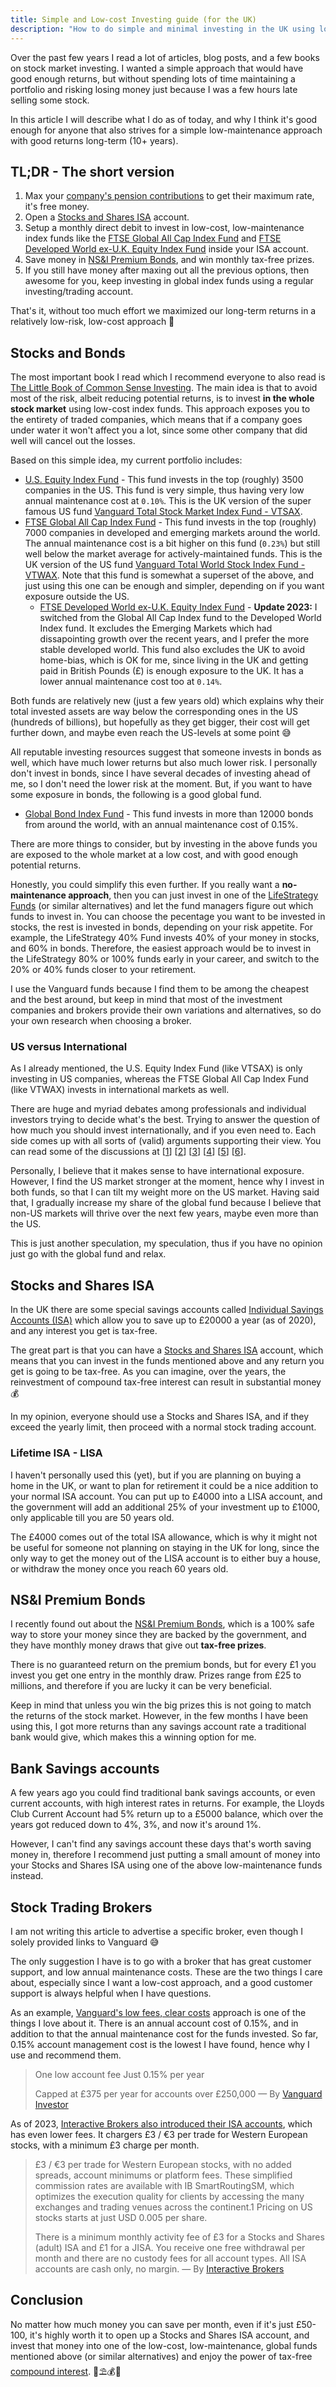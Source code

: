 ```yaml
---
title: Simple and Low-cost Investing guide (for the UK)
description: "How to do simple and minimal investing in the UK using low-cost index funds."
---
```


Over the past few years I read a lot of articles, blog posts, and a few books on stock market investing. I wanted a simple approach that would have good enough returns, but without spending lots of time maintaining a portfolio and risking losing money just because I was a few hours late selling some stock.

In this article I will describe what I do as of today, and why I think it's good enough for anyone that also strives for a simple low-maintenance approach with good returns long-term (10+ years).

## TL;DR - The short version

1. Max your [company's pension contributions](https://www.gov.uk/workplace-pensions/what-you-your-employer-and-the-government-pay) to get their maximum rate, it's free money.
2. Open a [Stocks and Shares ISA](https://www.vanguardinvestor.co.uk/investing-explained/stocks-shares-isa) account.
3. Setup a monthly direct debit to invest in low-cost, low-maintenance index funds like the [FTSE Global All Cap Index Fund](https://www.vanguardinvestor.co.uk/investments/vanguard-ftse-global-all-cap-index-fund-gbp-acc) and [FTSE Developed World ex-U.K. Equity Index Fund](https://www.vanguardinvestor.co.uk/investments/vanguard-ftse-developed-world-ex-uk-equity-index-fund-gbp-acc/overview) inside your ISA account.
4. Save money in [NS&I Premium Bonds](https://www.nsandi.com/premium-bonds), and win monthly tax-free prizes.
5. If you still have money after maxing out all the previous options, then awesome for you, keep investing in global index funds using a regular investing/trading account.

That's it, without too much effort we maximized our long-term returns in a relatively low-risk, low-cost approach 💸

## Stocks and Bonds

The most important book I read which I recommend everyone to also read is [The Little Book of Common Sense Investing](https://smile.amazon.co.uk/Little-Book-Common-Sense-Investing/dp/1119404509/). The main idea is that to avoid most of the risk, albeit reducing potential returns, is to invest **in the whole stock market** using low-cost index funds. This approach exposes you to the entirety of traded companies, which means that if a company goes under water it won't affect you a lot, since some other company that did well will cancel out the losses.

Based on this simple idea, my current portfolio includes:
- [U.S. Equity Index Fund](https://www.vanguardinvestor.co.uk/investments/vanguard-us-equity-index-fund-gbp-acc) - This fund invests in the top (roughly) 3500 companies in the US. This fund is very simple, thus having very low annual maintenance cost at `0.10%`. This is the UK version of the super famous US fund [Vanguard Total Stock Market Index Fund - VTSAX](https://investor.vanguard.com/mutual-funds/profile/VTSAX).
- [FTSE Global All Cap Index Fund](https://www.vanguardinvestor.co.uk/investments/vanguard-ftse-global-all-cap-index-fund-gbp-acc) - This fund invests in the top (roughly) 7000 companies in developed and emerging markets around the world. The annual maintenance cost is a bit higher on this fund (`0.23%`) but still well below the market average for actively-maintained funds. This is the UK version of the US fund [Vanguard Total World Stock Index Fund - VTWAX](https://investor.vanguard.com/mutual-funds/profile/VTWAX). Note that this fund is somewhat a superset of the above, and just using this one can be enough and simpler, depending on if you want exposure outside the US.
    - [FTSE Developed World ex-U.K. Equity Index Fund](https://www.vanguardinvestor.co.uk/investments/vanguard-ftse-developed-world-ex-uk-equity-index-fund-gbp-acc/overview) - **Update 2023:** I switched from the Global All Cap Index fund to the Developed World Index fund. It excludes the Emerging Markets which had dissapointing growth over the recent years, and I prefer the more stable developed world. This fund also excludes the UK to avoid home-bias, which is OK for me, since living in the UK and getting paid in British Pounds (£) is enough exposure to the UK. It has a lower annual maintenance cost too at `0.14%`.

Both funds are relatively new (just a few years old) which explains why their total invested assets are way below the corresponding ones in the US (hundreds of billions), but hopefully as they get bigger, their cost will get further down, and maybe even reach the US-levels at some point 😅

All reputable investing resources suggest that someone invests in bonds as well, which have much lower returns but also much lower risk. I personally don't invest in bonds, since I have several decades of investing ahead of me, so I don't need the lower risk at the moment. But, if you want to have some exposure in bonds, the following is a good global fund.

- [Global Bond Index Fund](https://www.vanguardinvestor.co.uk/investments/vanguard-global-bond-index-fund-gbp-hedged-acc) - This fund invests in more than 12000 bonds from around the world, with an annual maintenance cost of 0.15%.

There are more things to consider, but by investing in the above funds you are exposed to the whole market at a low cost, and with good enough potential returns.

Honestly, you could simplify this even further. If you really want a **no-maintenance approach**, then you can just invest in one of the [LifeStrategy Funds](https://www.vanguardinvestor.co.uk/investing-explained/what-are-lifestrategy-funds) (or similar alternatives) and let the fund managers figure out which funds to invest in. You can choose the pecentage you want to be invested in stocks, the rest is invested in bonds, depending on your risk appetite. For example, the LifeStrategy 40% Fund invests 40% of your money in stocks, and 60% in bonds. Therefore, the easiest approach would be to invest in the LifeStrategy 80% or 100% funds early in your career, and switch to the 20% or 40% funds closer to your retirement.

I use the Vanguard funds because I find them to be among the cheapest and the best around, but keep in mind that most of the investment companies and brokers provide their own variations and alternatives, so do your own research when choosing a broker.

### US versus International

As I already mentioned, the U.S. Equity Index Fund (like VTSAX) is only investing in US companies, whereas the FTSE Global All Cap Index Fund (like VTWAX) invests in international markets as well.

There are huge and myriad debates among professionals and individual investors trying to decide what's the best. Trying to answer the question of how much you should invest internationally, and if you even need to. Each side comes up with all sorts of (valid) arguments supporting their view. You can read some of the discussions at [[1](https://investor.vanguard.com/investing/investment/international-investing)] [[2](https://www.bogleheads.org/wiki/Domestic/International)] [[3](https://www.reddit.com/r/Bogleheads/comments/i6041z/vtsaxvtiax_vs_vtwax/)] [[4](https://www.reddit.com/r/financialindependence/comments/ans6sj/the_100_vtsax_approach_appears_inconsistent_with/)] [[5](https://www.reddit.com/r/Bogleheads/comments/bi1q9t/100_vtwax/)] [[6](https://www.bogleheads.org/forum/viewtopic.php?f=1&t=281152)].

Personally, I believe that it makes sense to have international exposure. However, I find the US market stronger at the moment, hence why I invest in both funds, so that I can tilt my weight more on the US market. Having said that, I gradually increase my share of the global fund because I believe that non-US markets will thrive over the next few years, maybe even more than the US.

This is just another speculation, my speculation, thus if you have no opinion just go with the global fund and relax.

## Stocks and Shares ISA

In the UK there are some special savings accounts called [Individual Savings Accounts (ISA)](https://www.gov.uk/individual-savings-accounts) which allow you to save up to £20000 a year (as of 2020), and any interest you get is tax-free.

The great part is that you can have a [Stocks and Shares ISA](https://www.vanguardinvestor.co.uk/investing-explained/stocks-shares-isa) account, which means that you can invest in the funds mentioned above and any return you get is going to be tax-free. As you can imagine, over the years, the reinvestment of compound tax-free interest can result in substantial money 💰

In my opinion, everyone should use a Stocks and Shares ISA, and if they exceed the yearly limit, then proceed with a normal stock trading account.

### Lifetime ISA - LISA

I haven't personally used this (yet), but if you are planning on buying a home in the UK, or want to plan for retirement it could be a nice addition to your normal ISA account. You can put up to £4000 into a LISA account, and the government will add an additional 25% of your investment up to £1000, only applicable till you are 50 years old.

The £4000 comes out of the total ISA allowance, which is why it might not be useful for someone not planning on staying in the UK for long, since the only way to get the money out of the LISA account is to either buy a house, or withdraw the money once you reach 60 years old.

## NS&I Premium Bonds

I recently found out about the [NS&I Premium Bonds](https://www.nsandi.com/premium-bonds), which is a 100% safe way to store your money since they are backed by the government, and they have monthly money draws that give out **tax-free prizes**.

There is no guaranteed return on the premium bonds, but for every £1 you invest you get one entry in the monthly draw. Prizes range from £25 to millions, and therefore if you are lucky it can be very beneficial.

Keep in mind that unless you win the big prizes this is not going to match the returns of the stock market. However, in the few months I have been using this, I got more returns than any savings account rate a traditional bank would give, which makes this a winning option for me.

## Bank Savings accounts

A few years ago you could find traditional bank savings accounts, or even current accounts, with high interest rates in returns. For example, the Lloyds Club Current Account had 5% return up to a £5000 balance, which over the years got reduced down to 4%, 3%, and now it's around 1%.

However, I can't find any savings account these days that's worth saving money in, therefore I recommend just putting a small amount of money into your Stocks and Shares ISA using one of the above low-maintenance funds instead.

## Stock Trading Brokers

I am not writing this article to advertise a specific broker, even though I solely provided links to Vanguard 😅

The only suggestion I have is to go with a broker that has great customer support, and low annual maintenance costs. These are the two things I care about, especially since I want a low-cost approach, and a good customer support is always helpful when I have questions.

As an example, [Vanguard's low fees, clear costs](https://www.vanguardinvestor.co.uk/what-we-offer/fees-explained) approach is one of the things I love about it. There is an annual account cost of 0.15%, and in addition to that the annual maintenance cost for the funds invested. So far, 0.15% account management cost is the lowest I have found, hence why I use and recommend them.

> One low account fee
> Just 0.15% per year
> 
> Capped at £375 per year for accounts over £250,000
> — By [Vanguard Investor](https://www.vanguardinvestor.co.uk/what-we-offer/fees-explained)


As of 2023, [Interactive Brokers also introduced their ISA accounts](https://www.interactivebrokers.co.uk/en/trading/isa-accounts.php), which has even lower fees. It chargers £3 / €3 per trade for Western European stocks, with a minimum £3 charge per month.

> £3 / €3 per trade for Western European stocks, with no added spreads, account minimums or platform fees. These simplified commission rates are available with IB SmartRoutingSM, which optimizes the execution quality for clients by accessing the many exchanges and trading venues across the continent.1 Pricing on US stocks starts at just USD 0.005 per share.
>
> There is a minimum monthly activity fee of £3 for a Stocks and Shares (adult) ISA and £1 for a JISA. You receive one free withdrawal per month and there are no custody fees for all account types. All ISA accounts are cash only, no margin.
> — By [Interactive Brokers](https://www.interactivebrokers.co.uk/en/trading/isa-accounts.php)

## Conclusion

No matter how much money you can save per month, even if it's just £50-100, it's highly worth it to open up a Stocks and Shares ISA account, and invest that money into one of the low-cost, low-maintenance, global funds mentioned above (or similar alternatives) and enjoy the power of tax-free [compound interest](https://www.investopedia.com/terms/c/compoundinterest.asp). 💸⛱️💰🏡
